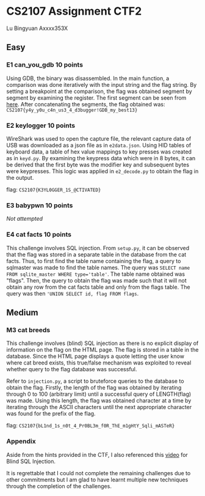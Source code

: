 # CS2107 Assignment CTF2

Lu Bingyuan Axxxx353X

## Easy

### E1 can_you_gdb 10 points

Using GDB, the binary was disassembled. In the main function, a comparison was done iteratively with the input string and the flag string. By setting a breakpoint at the comparison, the flag was obtained segment by segment by examining the register.
The first segment can be seen from [here](CTF2\1Easy\e1_can_you_gdb_\flagcmp.jpg).
After concatenating the segments, the flag obtained was: `CS2107{y4y_y0u_c4n_us3_4_d3bugger!GDB_my_best13}`

### E2 keylogger 10 points

WireShark was used to open the capture file, the relevant capture data of USB was downloaded as a json file as in `e2data.json`. Using HID tables of keyboard data, a table of hex value mappings to key presses was created as in `keyd.py`. By examining the keypress data which were in 8 bytes, it can be derived that the first byte was the modifier key and subsequent bytes were keypresses. This logic was applied in `e2_decode.py` to obtain the flag in the output.

flag: `CS2107{K3YL0GGER_1S_@CTIVATED}`

### E3 babypwn 10 points

_Not attempted_

### E4 cat facts 10 points

This challenge involves SQL injection. From `setup.py`, it can be observed that the flag was stored in a separate table in the database from the cat facts.
Thus, to first find the table name containing the flag, a query to sqlmaster was made to find the table names.
The query was `SELECT name FROM sqlite_master WHERE type='table'`. The table name obtained was "flags". Then, the query to obtain the flag was made such that it will not obtain any row from the cat facts table and only from the flags table. The query was then `'UNION SELECT id, flag FROM flags`.

## Medium

### M3 cat breeds

This challenge involves (blind) SQL injection as there is no explicit display of information on the flag on the HTML page. The flag is stored in a table in the database.
Since the HTML page displays a quote letting the user know where cat breed exists, this true/false mechanism was exploited to reveal whether query to the flag database was successful.

Refer to `injection.py`, a script to bruteforce queries to the database to obtain the flag. Firstly, the length of the flag was obtained by iterating through 0 to 100 (arbitrary limit) until a successful query of LENGTH(flag) was made. Using this length, the flag was obtained character at a time by iterating through the ASCII characters until the next appropriate character was found for the prefix of the flag.

flag: `CS2107{bL1nd_1s_n0t_4_Pr0BL3m_f0R_ThE_m1gHtY_Sqli_mASTeR}`

### Appendix

Aside from the hints provided in the CTF, I also referenced this [video](https://www.youtube.com/watch?v=1Qs195_8hNw) for Blind SQL Injection.

It is regrettable that I could not complete the remaining challenges due to other commitments but I am glad to have learnt multiple new techniques through the completion of the challenges.
